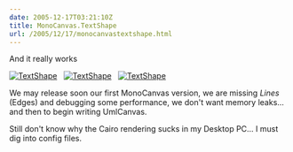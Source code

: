 ```yaml
---
date: 2005-12-17T03:21:10Z
title: MonoCanvas.TextShape
url: /2005/12/17/monocanvastextshape.html
---
```


<p>And it really works</p>
<p><a href="http://static.flickr.com/40/74354209_070fa78ca6_o.png"><img src="http://static.flickr.com/40/74354209_070fa78ca6_m.jpg" alt="TextShape" /></a>&nbsp;&nbsp;&nbsp;<a href="http://static.flickr.com/43/74354210_7f913e4214_o.png"><img src="http://static.flickr.com/43/74354210_7f913e4214_m.jpg" alt="TextShape" /></a>&nbsp;&nbsp;&nbsp;<a href="http://static.flickr.com/39/74354211_26ec1d3269_o.png"><img src="http://static.flickr.com/39/74354211_26ec1d3269_m.jpg" alt="TextShape" /></a></p>
<p>We may release soon our first MonoCanvas version, we are missing <em>Lines</em> (Edges) and debugging some performance, we don't want memory leaks... and then to begin writing UmlCanvas.</p>
<p>Still don't know why the Cairo rendering sucks in my Desktop PC... I must dig into config files.</p>
